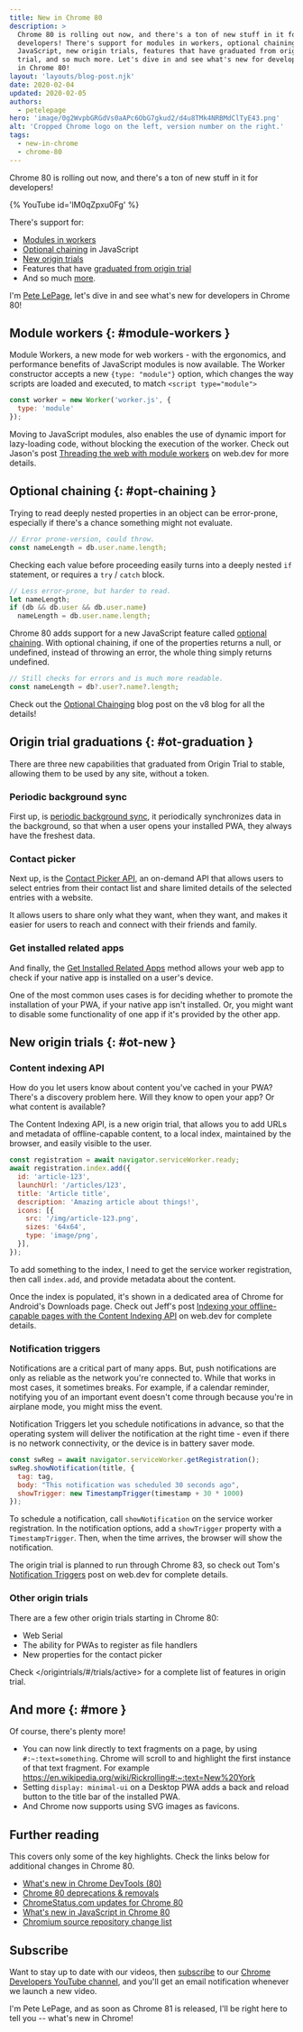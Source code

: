 ```yaml
---
title: New in Chrome 80
description: >
  Chrome 80 is rolling out now, and there's a ton of new stuff in it for
  developers! There's support for modules in workers, optional chaining in
  JavaScript, new origin trials, features that have graduated from origin
  trial, and so much more. Let's dive in and see what's new for developers
  in Chrome 80!
layout: 'layouts/blog-post.njk'
date: 2020-02-04
updated: 2020-02-05
authors:
  - petelepage
hero: 'image/0g2WvpbGRGdVs0aAPc6ObG7gkud2/d4u8TMk4NRBMdClTyE43.png'
alt: 'Cropped Chrome logo on the left, version number on the right.'
tags:
  - new-in-chrome
  - chrome-80
---
```


Chrome 80 is rolling out now, and there's a ton of new stuff in it for
developers!

{% YouTube id='lM0qZpxu0Fg' %}

There's support for:

* [Modules in workers](#module-workers)
* [Optional chaining](#opt-chaining) in JavaScript
* [New origin trials](#ot-new)
* Features that have [graduated from origin trial](#ot-graduation)
* And so much [more](#more).

I'm [Pete LePage](https://petelepage.com/), let's dive in and see what's
new for developers in Chrome 80!

## Module workers {: #module-workers }

Module Workers, a new mode for web workers - with the ergonomics, and
performance benefits of JavaScript modules is now available. The Worker
constructor accepts a new `{type: "module"}` option, which changes the way
scripts are loaded and executed, to match `<script type="module">`

```js
const worker = new Worker('worker.js', {
  type: 'module'
});
```

Moving to JavaScript modules, also enables the use of dynamic import for
lazy-loading code, without blocking the execution of the worker. Check out
Jason's post
[Threading the web with module workers](https://web.dev/articles/module-workers) on
web.dev for more details.

## Optional chaining {: #opt-chaining }

Trying to read deeply nested properties in an object can be error-prone,
especially if there's a chance something might not evaluate.

```js
// Error prone-version, could throw.
const nameLength = db.user.name.length;
```

Checking each value before proceeding easily turns into a deeply nested `if`
statement, or requires a `try` / `catch` block.

```js
// Less error-prone, but harder to read.
let nameLength;
if (db && db.user && db.user.name)
  nameLength = db.user.name.length;
```

Chrome 80 adds support for a new JavaScript feature called
[optional chaining](https://v8.dev/features/optional-chaining).
With optional chaining, if one of the properties returns a null, or undefined,
instead of throwing an error, the whole thing simply returns undefined.

```js
// Still checks for errors and is much more readable.
const nameLength = db?.user?.name?.length;
```

Check out the [Optional Chainging](https://v8.dev/features/optional-chaining)
blog post on the v8 blog for all the details!

## Origin trial graduations {: #ot-graduation }

There are three new capabilities that graduated from Origin Trial to stable,
allowing them to be used by any site, without a token.

### Periodic background sync

First up, is [periodic background sync](https://web.dev/articles/periodic-background-sync),
it periodically synchronizes data in the background, so that when a user
opens your installed PWA, they always have the freshest data.

### Contact picker

Next up, is the [Contact Picker API](https://web.dev/articles/contact-picker), an
on-demand API that allows users to select entries from their contact list
and share limited details of the selected entries with a website.

It allows users to share only what they want, when they want, and makes it
easier for users to reach and connect with their friends and family.

### Get installed related apps

And finally, the [Get Installed Related Apps](https://web.dev/articles/get-installed-related-apps)
method allows your web app to check if your native app is installed on a user's
device.

One of the most common uses cases is for deciding whether to promote the
installation of your PWA, if your native app isn't installed. Or, you might
want to disable some functionality of one app if it's provided by the other app.

## New origin trials {: #ot-new }

### Content indexing API

How do you let users know about content you've cached in your PWA?  There's a
discovery problem here. Will they know to open your app? Or what content is
available?

The Content Indexing API, is a new origin trial, that allows you to add URLs
and metadata of offline-capable content, to a local index, maintained by
the browser, and easily visible to the user.

```js
const registration = await navigator.serviceWorker.ready;
await registration.index.add({
  id: 'article-123',
  launchUrl: '/articles/123',
  title: 'Article title',
  description: 'Amazing article about things!',
  icons: [{
    src: '/img/article-123.png',
    sizes: '64x64',
    type: 'image/png',
  }],
});
```

To add something to the index, I need to get the service worker registration,
then call `index.add`, and provide metadata about the content.

Once the index is populated, it's shown in a dedicated area of Chrome for
Android's Downloads page. Check out Jeff's post [Indexing your offline-capable
pages with the Content Indexing API](https://web.dev/articles/content-indexing-api)
on web.dev for complete details.

### Notification triggers

Notifications are a critical part of many apps. But, push notifications are
only as reliable as the network you're connected to. While that works in most
cases, it sometimes breaks. For example, if a calendar reminder, notifying
you of an important event doesn't come through because you're in airplane
mode, you might miss the event.

Notification Triggers let you schedule notifications in advance, so that the
operating system will deliver the notification at the right time - even if
there is no network connectivity, or the device is in battery saver mode.

```js
const swReg = await navigator.serviceWorker.getRegistration();
swReg.showNotification(title, {
  tag: tag,
  body: "This notification was scheduled 30 seconds ago",
  showTrigger: new TimestampTrigger(timestamp + 30 * 1000)
});
```

To schedule a notification, call `showNotification` on the service worker
registration. In the notification options, add a `showTrigger` property with a
`TimestampTrigger`. Then, when the time arrives, the browser will show the
notification.

The origin trial is planned to run through Chrome 83, so check out Tom's
[Notification Triggers](https://web.dev/articles/notification-triggers) post on web.dev
for complete details.

### Other origin trials

There are a few other origin trials starting in Chrome 80:

* Web Serial
* The ability for PWAs to register as file handlers
* New properties for the contact picker

Check </origintrials/#/trials/active> for
a complete list of features in origin trial.

## And more {: #more }

Of course, there's plenty more!

* You can now link directly to text fragments on a page, by using
  `#:~:text=something`. Chrome will scroll to and highlight the first instance
  of that text fragment. For example <https://en.wikipedia.org/wiki/Rickrolling#:~:text=New%20York>
* Setting `display: minimal-ui` on a Desktop PWA adds a back and reload
  button to the title bar of the installed PWA.
* And Chrome now supports using SVG images as favicons.

## Further reading

This covers only some of the key highlights. Check the links below for
additional changes in Chrome 80.

* [What's new in Chrome DevTools (80)](/blog/new-in-devtools-80)
* [Chrome 80 deprecations & removals](https://developers.google.com/web/updates/2019/12/chrome-80-deps-rems)
* [ChromeStatus.com updates for Chrome 80](https://www.chromestatus.com/features#milestone%3D80)
* [What's new in JavaScript in Chrome 80](https://v8.dev/blog/v8-release-80)
* [Chromium source repository change list](https://chromium.googlesource.com/chromium/src/+log/79.0.3945.82..80.0.3987.87)

## Subscribe

Want to stay up to date with our videos, then [subscribe](https://goo.gl/6FP1a5)
to our [Chrome Developers YouTube channel](https://www.youtube.com/user/ChromeDevelopers/),
and you'll get an email notification whenever we launch a new video.

I'm Pete LePage, and as soon as Chrome 81 is released, I'll be right
here to tell you -- what's new in Chrome!
